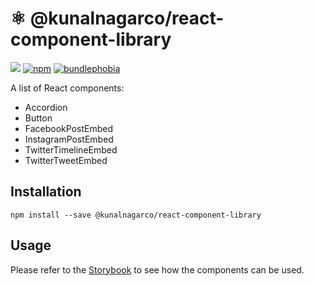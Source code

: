 # ⚛️ @kunalnagarco/react-component-library

<a href="https://kunalnagarco.github.io/react-component-library/" target="_blank"><img src="https://raw.githubusercontent.com/storybooks/brand/master/badge/badge-storybook.svg"></a>
[![npm](https://badgen.net/npm/v/@kunalnagarco/react-component-library)](https://www.npmjs.com/package/@kunalnagarco/react-component-library)
[![bundlephobia](https://badgen.net/bundlephobia/minzip/@kunalnagarco/react-component-library)](https://bundlephobia.com/result?p=@kunalnagarco/react-component-library@latest)

A list of React components:

- Accordion
- Button
- FacebookPostEmbed
- InstagramPostEmbed
- TwitterTimelineEmbed
- TwitterTweetEmbed

## Installation

```
npm install --save @kunalnagarco/react-component-library
```

## Usage

Please refer to the [Storybook](https://kunalnagarco.github.io/react-component-library/) to see how the components can be used.
